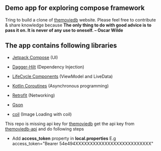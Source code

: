 ## Demo app for exploring compose framework
 Tring to build a clone of [themoviedb](https://themoviedb.org/) website. Please feel free to contribute & share knowledge because 
 **The only thing to do with good advice is to pass it on. It is never of any use to oneself. – Oscar Wilde**

## The app contains following libraries

- [Jetpack Compose](https://developer.android.com/jetpack/compose) (UI)

- [Dagger-Hilt](https://dagger.dev/hilt/) (Dependency Injection)

- [LifeCycle Components](https://developer.android.com/topic/libraries/architecture/livedata) (ViewModel and LiveData)

- [Kotlin Coroutines](https://kotlinlang.org/docs/reference/coroutines-overview.html) (Asynchronous programming)

- [Retrofit](https://square.github.io/retrofit/) (Networking)

- [Gson](https://github.com/square/gson) 

- [coil](https://github.com/coil-kt/coil) (Image Loading with coil)


This repo is missing api key for [themoviedb]([https://themoviedb.org/])
get the api key from [themoviedb-api](https://developer.themoviedb.org/reference/movie-top-rated-list) and do following steps
- Add **access_token** property in **local.properties** E.g access_token="Bearer 54e494XXXXXXXXXXXXXXXXXXXXXXXXXX"
